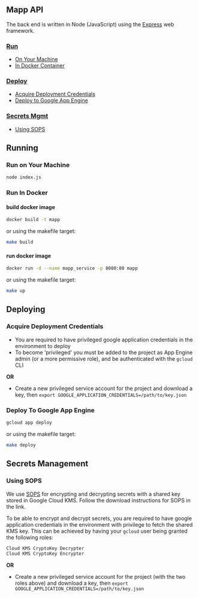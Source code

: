 ## Mapp API

The back end is written in Node (JavaScript) using the [Express](https://expressjs.com/) web framework.

### [Run](#running)

-   [On Your Machine](#run-on-your-machine)
-   [In Docker Container](#run-in-docker)

### [Deploy](#deploying)

-   [Acquire Deployment Credentials](#acquire-deployment-credentials)
-   [Deploy to Google App Engine](#deploy-to-google-app-engine)

### [Secrets Mgmt](#secrets-management)

-   [Using SOPS](#using-SOPS)

## Running

### Run on Your Machine

```bash
node index.js
```

### Run In Docker

#### build docker image

```bash
docker build -t mapp
```

or using the makefile target:

```bash
make build
```

#### run docker image

```bash
docker run -d --name mapp_service -p 8080:80 mapp
```

or using the makefile target:

```bash
make up
```

## Deploying

### Acquire Deployment Credentials

-   You are required to have privileged google application credentials in the environment to deploy
-   To become 'privileged' you must be added to the project as App Engine admin (or a more permissive role), and be authenticated with the `gcloud` CLI

<b>OR</b>

-   Create a new privileged service account for the project and download a key, then `export GOOGLE_APPLICATION_CREDENTIALS=/path/to/key.json`

### Deploy To Google App Engine

```bash
gcloud app deploy
```

or using the makefile target:

```bash
make deploy
```

## Secrets Management

### Using SOPS

We use [SOPS](https://github.com/mozilla/sops) for encrypting and decrypting secrets with a shared key stored in Google Cloud KMS. Follow the download instructions for SOPS in the link.

To be able to encrypt and decrypt secrets, you are required to have google application credentials in the environment with privilege to fetch the shared KMS key. This can be achieved by having your `gcloud` user being granted the following roles:

```bash
Cloud KMS CryptoKey Decrypter
Cloud KMS CryptoKey Encrypter
```

<b>OR</b>

-   Create a new privileged service account for the project (with the two roles above) and download a key, then `export GOOGLE_APPLICATION_CREDENTIALS=/path/to/key.json`
